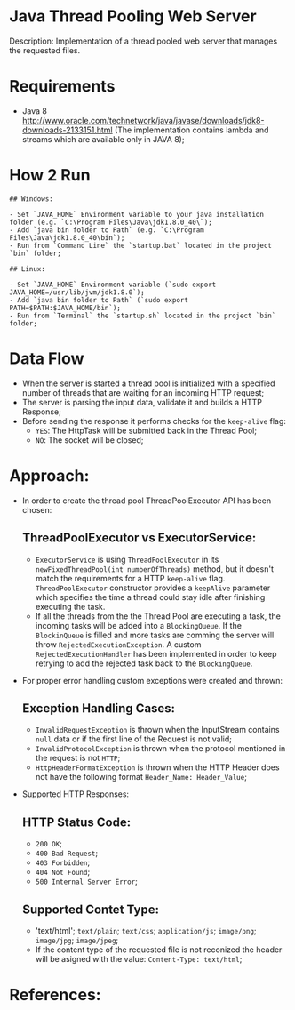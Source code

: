# Java Thread Pooling Web Server

Description: Implementation of a thread pooled web server that manages the requested files.

# Requirements

- Java 8 http://www.oracle.com/technetwork/java/javase/downloads/jdk8-downloads-2133151.html (The implementation contains lambda and streams which are available only in JAVA 8);

# How 2 Run

	## Windows:

	- Set `JAVA_HOME` Environment variable to your java installation folder (e.g. `C:\Program Files\Java\jdk1.8.0_40\`);
	- Add `java bin folder to Path` (e.g. `C:\Program Files\Java\jdk1.8.0_40\bin`);
	- Run from `Command Line` the `startup.bat` located in the project `bin` folder;

	## Linux:

	- Set `JAVA_HOME` Environment variable (`sudo export JAVA_HOME=/usr/lib/jvm/jdk1.8.0`);
	- Add `java bin folder to Path` (`sudo export PATH=$PATH:$JAVA_HOME/bin`);
	- Run from `Terminal` the `startup.sh` located in the project `bin` folder;

# Data Flow

- When the server is started a thread pool is initialized with a specified number of threads that are waiting for an incoming HTTP request;
- The server is parsing the input data, validate it and builds a HTTP Response;
- Before sending the response it performs checks for the `keep-alive` flag:
	+ `YES`: The HttpTask will be submitted back in the Thread Pool;
	+ `NO`: The socket will be closed; 

# Approach:

- In order to create the thread pool ThreadPoolExecutor API has been chosen:
	
	## ThreadPoolExecutor vs ExecutorService:

	+ `ExecutorService` is using `ThreadPoolExecutor` in its `newFixedThreadPool(int numberOfThreads)` method, but it doesn't match the requirements for a HTTP `keep-alive` flag. `ThreadPoolExecutor` constructor provides a `keepAlive` parameter which specifies the time a thread could stay idle after finishing executing the task.
	+ If all the threads from the the Thread Pool are executing a task, the incoming tasks will be added into a `BlockingQueue`. If the `BlockinQueue` is filled and more tasks are comming the server will throw `RejectedExecutionException`. A custom `RejectedExecutionHandler` has been implemented in order to keep retrying to add the rejected task back to the `BlockingQueue`.

- For proper error handling custom exceptions were created and thrown:
	
	## Exception Handling Cases:

	+ `InvalidRequestException` is thrown when the InputStream contains `null` data or if the first line of the Request is not valid;
	+ `InvalidProtocolException` is thrown when the protocol mentioned in the request is not `HTTP`;
	+ `HttpHeaderFormatException` is thrown when the HTTP Header does not have the following format `Header_Name: Header_Value`;

- Supported HTTP Responses:
	
	## HTTP Status Code:

	+ `200 OK`;
	+ `400 Bad Request`;
	+ `403 Forbidden`;
	+ `404 Not Found`;
	+ `500 Internal Server Error`;

	## Supported Contet Type:

	+ 'text/html'; `text/plain`; `text/css`; `application/js`; `image/png`; `image/jpg`; `image/jpeg`;
	+ If the content type of the requested file is not reconized the header will be asigned with the value: `Content-Type: text/html`;

# References:

